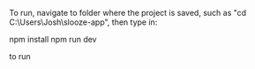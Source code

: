 To run, navigate to folder where the project is saved, such as "cd C:\Users\Josh\slooze-app", then type in:

npm install
npm run dev

to run

